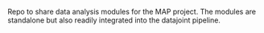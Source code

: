Repo to share data analysis modules for the MAP project. The modules are standalone but also readily integrated into the datajoint pipeline.
